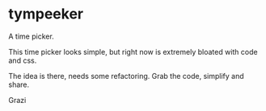 tympeeker
=========

A time picker.

This time picker looks simple, but right now is extremely bloated with code and css.

The idea is there, needs some refactoring. Grab the code, simplify and share. 

Grazi 
